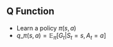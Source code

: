 ## Q Function

<div class="refs">
</div>

- Learn a policy $\pi(s,a)$
- $q\_\pi (s, a) = \mathbb{E}_\pi[G_t|S_t=s, A_t=a]$
